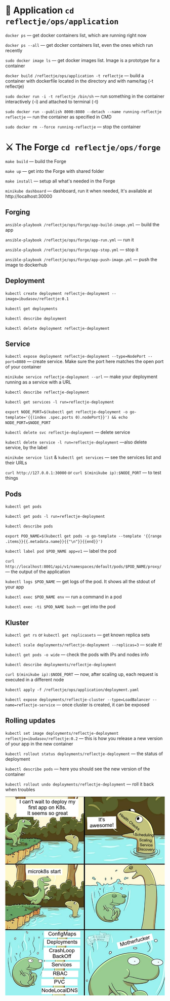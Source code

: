 # 🎯 Application `cd reflectje/ops/application`

`docker ps` — get docker containers list, which are running right now

`docker ps --all` — get docker containers list, even the ones which run recently

`sudo docker image ls` — get docker images list. Image is a prototype for a container

`docker build /reflectje/ops/application -t reflectje` — build a container with dockerfile located in the directory and with name/tag (-t reflectje)

`sudo docker run -i -t reflectje /bin/sh` — run something in the container interactively (-i) and attached to terminal (-t)

`sudo docker run --publish 8000:8080 --detach --name running-reflectje reflectje` — run the container as specified in CMD

`sudo docker rm --force running-reflectje` — stop the container

# ⚔️ The Forge `cd reflectje/ops/forge`

`make build` — build the Forge

`make up` — get into the Forge with shared folder

`make install` — setup all what's needed in the Forge

`minikube dashboard` — dashboard, run it when needed, It's available at http://localhost:30000

## Forging

`ansible-playbook /reflectje/ops/forge/app-build-image.yml` — build the app

`ansible-playbook /reflectje/ops/forge/app-run.yml` — run it

`ansible-playbook /reflectje/ops/forge/app-stop.yml` — stop it

`ansible-playbook /reflectje/ops/forge/app-push-image.yml` — push the image to dockerhub

## Deployment

`kubectl create deployment reflectje-deployment --image=ibudasov/reflectje:0.1`

`kubectl get deployments`

`kubectl describe deployment`

`kubectl delete deployment reflectje-deployment`

## Service

`kubectl expose deployment reflectje-deployment --type=NodePort --port=8080` — create service. Make sure the port here matches the open port of your container

`minikube service reflectje-deployment --url` — make your deployment running as a service with a URL

`kubectl describe reflectje-deployment`

`kubectl get services -l run=reflectje-deployment`

`export NODE_PORT=$(kubectl get reflectje-deployment -o go-template='{{(index .spec.ports 0).nodePort}}') && echo NODE_PORT=$NODE_PORT`

`kubectl delete svc reflectje-deployment`  — delete service

`kubectl delete service -l run=reflectje-deployment` —also delete service, by the label 

`minikube service list` & `kubectl get services` — see the services list and their URLs

`curl http://127.0.0.1:30000` or `curl $(minikube ip):$NODE_PORT` — to test things

## Pods

`kubectl get pods`

`kubectl get pods -l run=reflectje-deployment`

`kubectl describe pods`

`export POD_NAME=$(kubectl get pods -o go-template --template '{{range .items}}{{.metadata.name}}{{"\n"}}{{end}}')`

`kubectl label pod $POD_NAME app=v1` — label the pod

`curl http://localhost:8001/api/v1/namespaces/default/pods/$POD_NAME/proxy/` — the output of the application

`kubectl logs $POD_NAME` — get logs of the pod. It shows all the stdout of your app

`kubectl exec $POD_NAME env` — run a command in a pod

`kubectl exec -ti $POD_NAME bash` — get into the pod

## Kluster

`kubectl get rs` or `kubectl get replicasets` — get known replica sets

`kubectl scale deployments/reflectje-deployment --replicas=3` — scale it!

`kubectl get pods -o wide` — check the pods with IPs and nodes info

`kubectl describe deployments/reflectje-deployment`

`curl $(minikube ip):$NODE_PORT` — now, after scaling up, each request is executed in a different node

`kubectl apply -f /reflectje/ops/application/deployment.yaml`

`kubectl expose deployments/reflectje-cluster --type=LoadBalancer --name=reflectje-service` — once cluster is created, it can be exposed

## Rolling updates

`kubectl set image deployments/reflectje-deployment reflectje=ibudasov/reflectje:0.2` — this is how you release a new version of your app in the new container

`kubectl rollout status deployments/reflectje-deployment` — the status of deployment

`kubectl describe pods` — here you should see the new version of the container

`kubectl rollout undo deployments/reflectje-deployment` — roll it back when troubles

![this is my life](ops/k8s.jpg)